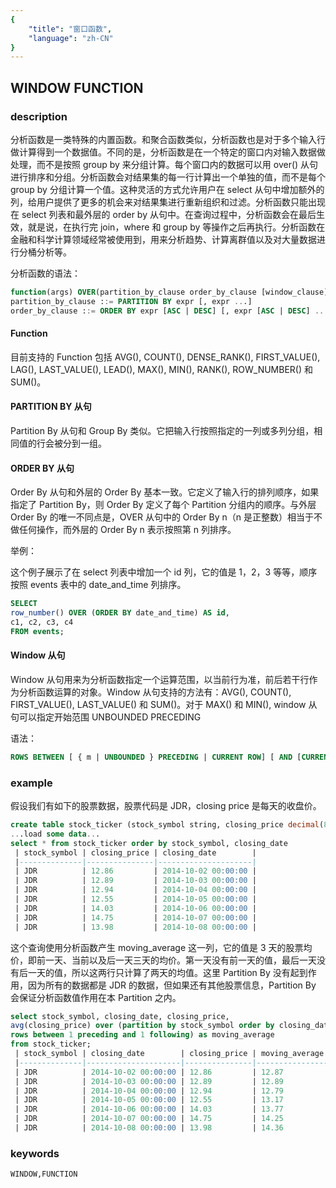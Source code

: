 ```yaml
---
{
    "title": "窗口函数",
    "language": "zh-CN"
}
---
```


<!--  Licensed to the Apache Software Foundation (ASF) under one or more contributor license agreements.  See the NOTICE file distributed with this work for additional information regarding copyright ownership.  The ASF licenses this file to you under the Apache License, Version 2.0 (the "License"); you may not use this file except in compliance with the License.  You may obtain a copy of the License at

  http://www.apache.org/licenses/LICENSE-2.0

Unless required by applicable law or agreed to in writing, software distributed under the License is distributed on an "AS IS" BASIS, WITHOUT WARRANTIES OR CONDITIONS OF ANY KIND, either express or implied.  See the License for the specific language governing permissions and limitations under the License. -->

## WINDOW FUNCTION
### description

分析函数是一类特殊的内置函数。和聚合函数类似，分析函数也是对于多个输入行做计算得到一个数据值。不同的是，分析函数是在一个特定的窗口内对输入数据做处理，而不是按照 group by 来分组计算。每个窗口内的数据可以用 over() 从句进行排序和分组。分析函数会对结果集的每一行计算出一个单独的值，而不是每个 group by 分组计算一个值。这种灵活的方式允许用户在 select 从句中增加额外的列，给用户提供了更多的机会来对结果集进行重新组织和过滤。分析函数只能出现在 select 列表和最外层的 order by 从句中。在查询过程中，分析函数会在最后生效，就是说，在执行完 join，where 和 group by 等操作之后再执行。分析函数在金融和科学计算领域经常被使用到，用来分析趋势、计算离群值以及对大量数据进行分桶分析等。

分析函数的语法：

```sql
function(args) OVER(partition_by_clause order_by_clause [window_clause])    
partition_by_clause ::= PARTITION BY expr [, expr ...]    
order_by_clause ::= ORDER BY expr [ASC | DESC] [, expr [ASC | DESC] ...]
```

#### Function

目前支持的 Function 包括 AVG(), COUNT(), DENSE_RANK(), FIRST_VALUE(), LAG(), LAST_VALUE(), LEAD(), MAX(), MIN(), RANK(), ROW_NUMBER() 和 SUM()。

#### PARTITION BY 从句

Partition By 从句和 Group By 类似。它把输入行按照指定的一列或多列分组，相同值的行会被分到一组。

#### ORDER BY 从句

Order By 从句和外层的 Order By 基本一致。它定义了输入行的排列顺序，如果指定了 Partition By，则 Order By 定义了每个 Partition 分组内的顺序。与外层 Order By 的唯一不同点是，OVER 从句中的 Order By n（n 是正整数）相当于不做任何操作，而外层的 Order By n 表示按照第 n 列排序。

举例：

这个例子展示了在 select 列表中增加一个 id 列，它的值是 1，2，3 等等，顺序按照 events 表中的 date_and_time 列排序。

```sql
SELECT   
row_number() OVER (ORDER BY date_and_time) AS id,   
c1, c2, c3, c4   
FROM events;
```

#### Window 从句

Window 从句用来为分析函数指定一个运算范围，以当前行为准，前后若干行作为分析函数运算的对象。Window 从句支持的方法有：AVG(), COUNT(), FIRST_VALUE(), LAST_VALUE() 和 SUM()。对于 MAX() 和 MIN(), window 从句可以指定开始范围 UNBOUNDED PRECEDING

语法：

```sql
ROWS BETWEEN [ { m | UNBOUNDED } PRECEDING | CURRENT ROW] [ AND [CURRENT ROW | { UNBOUNDED | n } FOLLOWING] ]
```

### example

假设我们有如下的股票数据，股票代码是 JDR，closing price 是每天的收盘价。

```sql
create table stock_ticker (stock_symbol string, closing_price decimal(8,2), closing_date timestamp);    
...load some data...    
select * from stock_ticker order by stock_symbol, closing_date
 | stock_symbol | closing_price | closing_date        |
 |--------------|---------------|---------------------|
 | JDR          | 12.86         | 2014-10-02 00:00:00 |
 | JDR          | 12.89         | 2014-10-03 00:00:00 |
 | JDR          | 12.94         | 2014-10-04 00:00:00 |
 | JDR          | 12.55         | 2014-10-05 00:00:00 |
 | JDR          | 14.03         | 2014-10-06 00:00:00 |
 | JDR          | 14.75         | 2014-10-07 00:00:00 |
 | JDR          | 13.98         | 2014-10-08 00:00:00 |
```

这个查询使用分析函数产生 moving_average 这一列，它的值是 3 天的股票均价，即前一天、当前以及后一天三天的均价。第一天没有前一天的值，最后一天没有后一天的值，所以这两行只计算了两天的均值。这里 Partition By 没有起到作用，因为所有的数据都是 JDR 的数据，但如果还有其他股票信息，Partition By 会保证分析函数值作用在本 Partition 之内。

```sql
select stock_symbol, closing_date, closing_price,    
avg(closing_price) over (partition by stock_symbol order by closing_date    
rows between 1 preceding and 1 following) as moving_average    
from stock_ticker;
 | stock_symbol | closing_date        | closing_price | moving_average |
 |--------------|---------------------|---------------|----------------|
 | JDR          | 2014-10-02 00:00:00 | 12.86         | 12.87          |
 | JDR          | 2014-10-03 00:00:00 | 12.89         | 12.89          |
 | JDR          | 2014-10-04 00:00:00 | 12.94         | 12.79          |
 | JDR          | 2014-10-05 00:00:00 | 12.55         | 13.17          |
 | JDR          | 2014-10-06 00:00:00 | 14.03         | 13.77          |
 | JDR          | 2014-10-07 00:00:00 | 14.75         | 14.25          |
 | JDR          | 2014-10-08 00:00:00 | 13.98         | 14.36          |
```

### keywords

    WINDOW,FUNCTION
